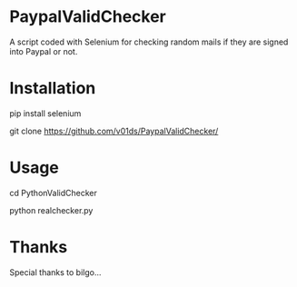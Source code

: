 # PaypalValidChecker
A script coded with Selenium for checking random mails if they are signed into Paypal or not.

# Installation
pip install selenium 

git clone https://github.com/v01ds/PaypalValidChecker/

# Usage
cd PythonValidChecker

python realchecker.py

# Thanks 
Special thanks to bilgo...
